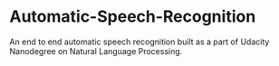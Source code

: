 # Automatic-Speech-Recognition
An end to end automatic speech recognition built as a part of Udacity Nanodegree on Natural Language Processing.
